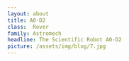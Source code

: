 ```yaml
---
layout: about
title: A0-D2
class: 	Rover
family: Astromech
headline: The Scientific Robot A0-D2
picture: /assets/img/blog/7.jpg
---
```

